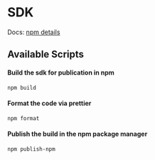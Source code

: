 # SDK

Docs: [npm details](https://www.npmjs.com/package/callshark-sdk) <br />

## Available Scripts

#### Build the sdk for publication in npm

```
npm build
```

#### Format the code via prettier

```
npm format
```

#### Publish the build in the npm package manager

```
npm publish-npm
```
